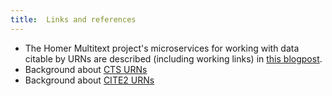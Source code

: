 ```yaml
---
title:  Links and references
---
```



- The Homer Multitext project's microservices for working with data citable by URNs are described (including working links) in [this blogpost](http://homermultitext.blogspot.com/2018/07/the-homer-multitext-microservice-homer.html).
- Background about [CTS URNs](http://cite-architecture.github.io/ctsurn/overview/)
- Background about [CITE2 URNs](http://cite-architecture.github.io/cite2urn/)
